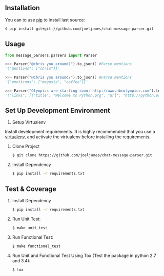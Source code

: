 Installation
------------

You can to use [pip](https://pypi.python.org/pypi/pip) to install last source:
``` bash
$ pip install git+git://github.com/joeljames/chat-message-parser.git
```

Usage
-----

``` python
from message_parsers.parsers import Parser

>>> Parser("@chris you around?").to_json() #Parse mentions
'{"mentions": ["chris"]}'

>>> Parser("@chris you around?").to_json() #Parse mentions
'{"emoticons": ["megusta", "coffee"]}'

>>> Parser("Olympics are starting soon; http://www.nbcolympics.com").to_json() #Parse link and get the page title
'{"links": [{"title": "Welcome to Python.org", "url": "http://python.org"}]}'

```

Set Up Development Environment
------------------------------
1. Setup Virtualenv

Install development requirements. It is highly recommended that you use a [virtualenv](http://docs.python-guide.org/en/latest/dev/virtualenvs/), and activate the virtualenv before installing the requirements.

1. Clone Project

    ``` bash
    $ git clone https://github.com/joeljames/chat-message-parser.git
    ```

2. Install Dependency

    ``` bash
    $ pip install -r requirements.txt
    ```

Test & Coverage
---------------
1. Install Dependency

    ``` bash
    $ pip install -r requirements.txt
    ```

2. Run Unit Test:

    ``` bash
    $ make unit_test
    ```

3. Run Functional Test:

    ``` bash
    $ make functional_test
    ```

4. Run Unit and Functional Test Using Tox (Test the package in python 2.7 and 3.4):

    ``` bash
    $ tox
    ```
